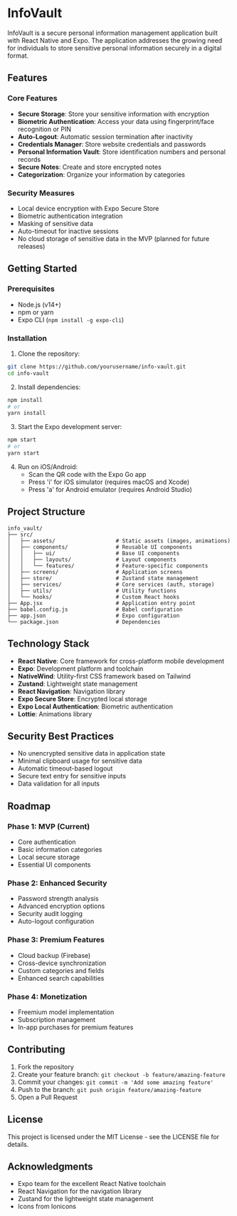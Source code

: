 # InfoVault

InfoVault is a secure personal information management application built with React Native and Expo. The application addresses the growing need for individuals to store sensitive personal information securely in a digital format.

## Features

### Core Features

- **Secure Storage**: Store your sensitive information with encryption
- **Biometric Authentication**: Access your data using fingerprint/face recognition or PIN
- **Auto-Logout**: Automatic session termination after inactivity
- **Credentials Manager**: Store website credentials and passwords
- **Personal Information Vault**: Store identification numbers and personal records
- **Secure Notes**: Create and store encrypted notes
- **Categorization**: Organize your information by categories

### Security Measures

- Local device encryption with Expo Secure Store
- Biometric authentication integration
- Masking of sensitive data
- Auto-timeout for inactive sessions
- No cloud storage of sensitive data in the MVP (planned for future releases)

## Getting Started

### Prerequisites

- Node.js (v14+)
- npm or yarn
- Expo CLI (`npm install -g expo-cli`)

### Installation

1. Clone the repository:

```bash
git clone https://github.com/yourusername/info-vault.git
cd info-vault
```

2. Install dependencies:

```bash
npm install
# or
yarn install
```

3. Start the Expo development server:

```bash
npm start
# or
yarn start
```

4. Run on iOS/Android:
   - Scan the QR code with the Expo Go app
   - Press 'i' for iOS simulator (requires macOS and Xcode)
   - Press 'a' for Android emulator (requires Android Studio)

## Project Structure

```
info_vault/
├── src/
│   ├── assets/                   # Static assets (images, animations)
│   ├── components/               # Reusable UI components
│   │   ├── ui/                   # Base UI components
│   │   ├── layouts/              # Layout components
│   │   └── features/             # Feature-specific components
│   ├── screens/                  # Application screens
│   ├── store/                    # Zustand state management
│   ├── services/                 # Core services (auth, storage)
│   ├── utils/                    # Utility functions
│   └── hooks/                    # Custom React hooks
├── App.jsx                       # Application entry point
├── babel.config.js               # Babel configuration
├── app.json                      # Expo configuration
└── package.json                  # Dependencies
```

## Technology Stack

- **React Native**: Core framework for cross-platform mobile development
- **Expo**: Development platform and toolchain
- **NativeWind**: Utility-first CSS framework based on Tailwind
- **Zustand**: Lightweight state management
- **React Navigation**: Navigation library
- **Expo Secure Store**: Encrypted local storage
- **Expo Local Authentication**: Biometric authentication
- **Lottie**: Animations library

## Security Best Practices

- No unencrypted sensitive data in application state
- Minimal clipboard usage for sensitive data
- Automatic timeout-based logout
- Secure text entry for sensitive inputs
- Data validation for all inputs

## Roadmap

### Phase 1: MVP (Current)

- Core authentication
- Basic information categories
- Local secure storage
- Essential UI components

### Phase 2: Enhanced Security

- Password strength analysis
- Advanced encryption options
- Security audit logging
- Auto-logout configuration

### Phase 3: Premium Features

- Cloud backup (Firebase)
- Cross-device synchronization
- Custom categories and fields
- Enhanced search capabilities

### Phase 4: Monetization

- Freemium model implementation
- Subscription management
- In-app purchases for premium features

## Contributing

1. Fork the repository
2. Create your feature branch: `git checkout -b feature/amazing-feature`
3. Commit your changes: `git commit -m 'Add some amazing feature'`
4. Push to the branch: `git push origin feature/amazing-feature`
5. Open a Pull Request

## License

This project is licensed under the MIT License - see the LICENSE file for details.

## Acknowledgments

- Expo team for the excellent React Native toolchain
- React Navigation for the navigation library
- Zustand for the lightweight state management
- Icons from Ionicons
